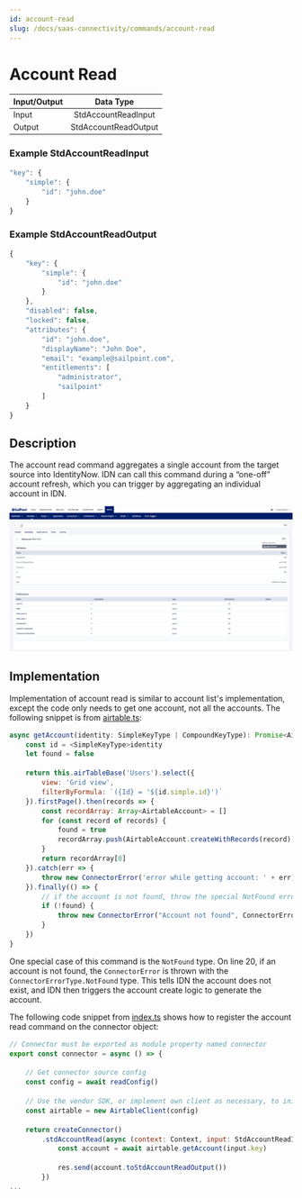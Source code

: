 ```yaml
---
id: account-read
slug: /docs/saas-connectivity/commands/account-read
---
```

# Account Read

| Input/Output |  Data Type                |
|:-------------|:-------------------------:|
| Input        | StdAccountReadInput       |
| Output       | StdAccountReadOutput      |

### Example StdAccountReadInput
```javascript
"key": {
    "simple": {
        "id": "john.doe"
    }
}
```
### Example StdAccountReadOutput
```javascript
{
    "key": {
        "simple": {
            "id": "john.doe"
        }
    },
    "disabled": false,
    "locked": false,
    "attributes": {
        "id": "john.doe",
        "displayName": "John Doe",
        "email": "example@sailpoint.com",
        "entitlements": [
            "administrator",
            "sailpoint"
        ]
    }
}
```
## Description
The account read command aggregates a single account from the target source into IdentityNow. IDN can call this command during a “one-off” account refresh, which you can trigger by aggregating an individual account in IDN.

![Account Read](./img/account_read_idn.png)

## Implementation
Implementation of account read is similar to account list's implementation, except the code only needs to get one account, not all the accounts.  The following snippet is from [airtable.ts](https://github.com/sailpoint-oss/airtable-example-connector/blob/main/src/airtable.ts):

```javascript
async getAccount(identity: SimpleKeyType | CompoundKeyType): Promise<AirtableAccount> {
    const id = <SimpleKeyType>identity
    let found = false

    return this.airTableBase('Users').select({
        view: 'Grid view',
        filterByFormula: `({Id} = '${id.simple.id}')`
    }).firstPage().then(records => {
        const recordArray: Array<AirtableAccount> = []
        for (const record of records) {
            found = true
            recordArray.push(AirtableAccount.createWithRecords(record))
        }
        return recordArray[0]
    }).catch(err => {
        throw new ConnectorError('error while getting account: ' + err)
    }).finally(() => {
        // if the account is not found, throw the special NotFound error type
        if (!found) {
            throw new ConnectorError("Account not found", ConnectorErrorType.NotFound)
        }
    })
}
```
One special case of this command is the ```NotFound``` type. On line 20, if an account is not found, the ```ConnectorError``` is thrown with the ```ConnectorErrorType.NotFound``` type. This tells IDN the account does not exist, and IDN then triggers the account create logic to generate the account. 

The following code snippet from [index.ts](https://github.com/sailpoint-oss/airtable-example-connector/blob/main/src/index.ts) shows how to register the account read command on the connector object: 

```javascript
// Connector must be exported as module property named connector
export const connector = async () => {

    // Get connector source config
    const config = await readConfig()

    // Use the vendor SDK, or implement own client as necessary, to initialize a client
    const airtable = new AirtableClient(config)

    return createConnector()
        .stdAccountRead(async (context: Context, input: StdAccountReadInput, res: Response<StdAccountReadOutput>) => {
            const account = await airtable.getAccount(input.key)

            res.send(account.toStdAccountReadOutput())
        })
...
```
